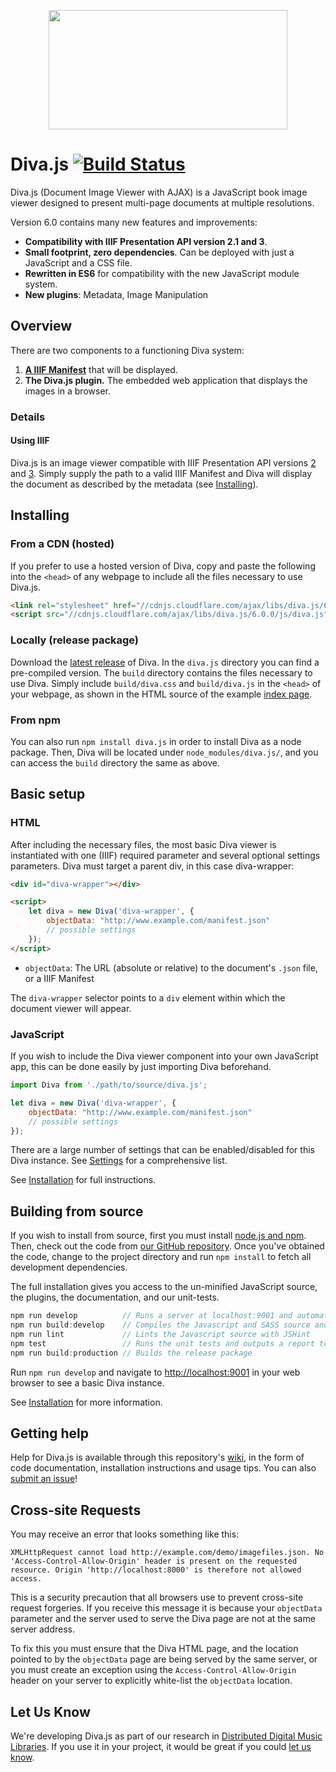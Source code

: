 <p align="center"> 
  <a href="http://ddmal.github.io/diva.js">
    <img width="382" height="191" src="https://github.com/DDMAL/diva.js/wiki/img/diva-logo-sm.png" />
  </a>
</p>

Diva.js [![Build Status](https://travis-ci.org/DDMAL/diva.js.svg?branch=master)](http://travis-ci.org/DDMAL/diva.js)
=========================================

Diva.js (Document Image Viewer with AJAX) is a JavaScript book image viewer designed to present multi-page documents at multiple resolutions.

Version 6.0 contains many new features and improvements:

- **Compatibility with IIIF Presentation API version 2.1 and 3**.
- **Small footprint, zero dependencies**. Can be deployed with just a JavaScript and a CSS file.
- **Rewritten in ES6** for compatibility with the new JavaScript module system.
- **New plugins**: Metadata, Image Manipulation

## Overview

There are two components to a functioning Diva system:

1. **[A IIIF Manifest](https://iiif.io/)** that will be displayed.
2. **The Diva.js plugin.** The embedded web application that displays the images in a browser.

### Details

#### Using IIIF
Diva.js is an image viewer compatible with IIIF Presentation API versions [2](http://iiif.io/api/presentation/2.0/) and [3](http://iiif.io/api/presentation/3.0/). Simply supply the path to a valid IIIF Manifest and Diva will display the document as described by the metadata (see [Installing](#installing)).

## Installing

### From a CDN (hosted)

If you prefer to use a hosted version of Diva, copy and paste the following into the `<head>` of any webpage to include all the files necessary to use Diva.js.
```html
<link rel="stylesheet" href="//cdnjs.cloudflare.com/ajax/libs/diva.js/6.0.0/css/diva.css" />
<script src="//cdnjs.cloudflare.com/ajax/libs/diva.js/6.0.0/js/diva.js"></script>
```
### Locally (release package)

Download the [latest release](https://github.com/DDMAL/diva.js/releases) of Diva. In the `diva.js` directory you can find a pre-compiled version. The `build` directory contains the files necessary to use Diva. Simply include `build/diva.css` and `build/diva.js` in the `<head>` of your webpage, as shown in the HTML source of the example [index page](https://github.com/DDMAL/diva.js/blob/develop/index.html). 

### From npm

You can also run `npm install diva.js` in order to install Diva as a node package. Then, Diva will be located under `node_modules/diva.js/`, and you can access the `build` directory the same as above. 

## Basic setup
### HTML
After including the necessary files, the most basic Diva viewer is instantiated with one (IIIF) required parameter and several optional settings parameters. Diva must target a parent div, in this case diva-wrapper:
```html
<div id="diva-wrapper"></div>

<script>
    let diva = new Diva('diva-wrapper', {
        objectData: "http://www.example.com/manifest.json"
        // possible settings
    });
</script>
```
 * `objectData`: The URL (absolute or relative) to the document's `.json` file, or a IIIF Manifest

The `diva-wrapper` selector points to a `div` element within which the document viewer will appear.

### JavaScript
If you wish to include the Diva viewer component into your own JavaScript app, this can be done easily by just importing Diva beforehand. 
```javascript
import Diva from './path/to/source/diva.js';

let diva = new Diva('diva-wrapper', {
    objectData: "http://www.example.com/manifest.json"
    // possible settings
});
```

There are a large number of settings that can be enabled/disabled for this Diva instance. See [Settings](https://github.com/DDMAL/diva.js/wiki/Settings) for a comprehensive list.

See [Installation](https://github.com/DDMAL/diva.js/wiki/Installation) for full instructions.

## Building from source

If you wish to install from source, first you must install [node.js and npm](https://nodejs.org/en/). Then, check out the code from [our GitHub repository](http://github.com/DDMAL/diva.js). Once you've obtained the code, change to the project directory and run `npm install` to fetch all development dependencies.

The full installation gives you access to the un-minified JavaScript source, the plugins, the documentation, and our unit-tests. 

```javascript
npm run develop          // Runs a server at localhost:9001 and automatically builds and reloads upon changes
npm run build:develop    // Compiles the Javascript and SASS source and places it in the build/ directory
npm run lint             // Lints the Javascript source with JSHint
npm test                 // Runs the unit tests and outputs a report to the console
npm run build:production // Builds the release package
```

Run `npm run develop` and navigate to [http://localhost:9001](http://localhost:9001) in your web browser to see a basic Diva instance.

See [Installation](https://github.com/DDMAL/diva.js/wiki/Installation) for more information.

## Getting help

Help for Diva.js is available through this repository's [wiki](https://github.com/DDMAL/diva.js/wiki), in the form of code documentation, installation instructions and usage tips. You can also [submit an issue](https://github.com/DDMAL/diva.js/issues)!

## Cross-site Requests

You may receive an error that looks something like this:

```
XMLHttpRequest cannot load http://example.com/demo/imagefiles.json. No 'Access-Control-Allow-Origin' header is present on the requested resource. Origin 'http://localhost:8000' is therefore not allowed access.
```

This is a security precaution that all browsers use to prevent cross-site request forgeries. If you receive this message it is because your `objectData` parameter and the server used to serve the Diva page are not at the same server address.

To fix this you must ensure that the Diva HTML page, and the location pointed to by the `objectData` page are being served by the same server, or you must create an exception using the `Access-Control-Allow-Origin` header on your server to explicitly white-list the `objectData` location.

Let Us Know
-----------

We're developing Diva.js as part of our research in [Distributed Digital Music Libraries](http://ddmal.music.mcgill.ca). If you use it in your project, it would be great if you could [let us know](mailto:andrew.hankinson@mail.mcgill.ca).
